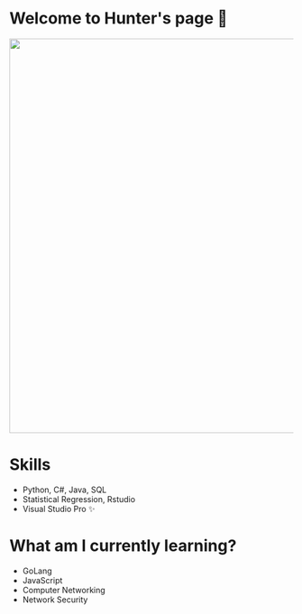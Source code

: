 # Welcome to Hunter's page 👋
<div id="header" align="left">
  <img src="https://media.giphy.com/media/yyVph7ANKftIs/giphy.gif" width="700"/>
</div>

# Skills
- Python, C#, Java, SQL
- Statistical Regression, Rstudio
- Visual Studio Pro ✨

# What am I currently learning?
- GoLang
- JavaScript
- Computer Networking
- Network Security

<!--
**HTH6/HTH6** is a ✨ _special_ ✨ repository because its `README.md` (this file) appears on your GitHub profile.

Here are some ideas to get you started:

- 🔭 I’m currently working on ...
- 🌱 I’m currently learning ...
- 👯 I’m looking to collaborate on ...
- 🤔 I’m looking for help with ...
- 💬 Ask me about ...
- 📫 How to reach me: ...
- 😄 Pronouns: ...
- ⚡ Fun fact: ...
-->
